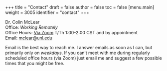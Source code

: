 +++
title = "Contact"
draft = false
author = false
toc = false
[menu.main]
  weight = 3005
  identifier = "contact"
+++

Dr. Colin McLear<br />
Office: _Working Remotely_ <br />
Office Hours: [Via Zoom](https://unl.zoom.us/j/94199866851) T/Th 1:00-2:00 CST and by appointment<br />
Email: [mclear@unl.edu](mailto:mclear@unl.edu)

Email is the best way to reach me. I answer emails as soon as I can, but primarily
only on _weekdays_. If you can’t meet with me during regularly scheduled office hours
(via Zoom) just email me and suggest a few possible times that you might be free.
